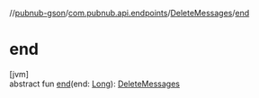 //[pubnub-gson](../../../index.md)/[com.pubnub.api.endpoints](../index.md)/[DeleteMessages](index.md)/[end](end.md)

# end

[jvm]\
abstract fun [end](end.md)(end: [Long](https://docs.oracle.com/javase/8/docs/api/java/lang/Long.html)): [DeleteMessages](index.md)
